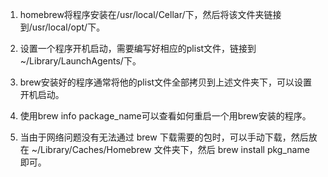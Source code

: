 1. homebrew将程序安装在/usr/local/Cellar/下，然后将该文件夹链接到/usr/local/opt/下。

2. 设置一个程序开机启动，需要编写好相应的plist文件，链接到~/Library/LaunchAgents/下。

3. brew安装好的程序通常将他的plist文件全部拷贝到上述文件夹下，可以设置开机启动。

4. 使用brew info package_name可以查看如何重启一个用brew安装的程序。

5. 当由于网络问题没有无法通过 brew 下载需要的包时，可以手动下载，然后放在 ~/Library/Caches/Homebrew 文件夹下，然后 brew install pkg_name 即可。
